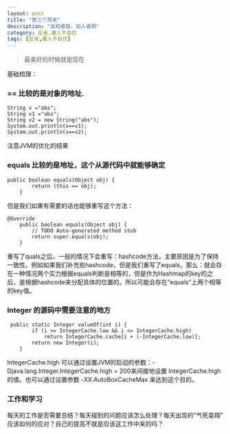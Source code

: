 ```yaml
---
layout: post
title: "第三个周末"
description: "自知者智，知人者明"
category: 反省,庸人不自扰
tags: [反省,庸人不自扰]
---
```


 > 最美好的时候就是现在      
 

基础梳理：
### == 比较的是对象的地址.    

~~~
String v ="abs";
String v1 ="abs";
String v2 = new String("abs");
System.out.println(v==v1);
System.out.println(v==v2);
~~~   

注意JVM的优化的结果

### equals 比较的是地址，这个从源代码中就能够确定    
~~~
public boolean equals(Object obj) {
        return (this == obj);
    }
~~~    
但是我们如果有需要的话也能够重写这个方法：

~~~
@Override
	public boolean equals(Object obj) {
		// TODO Auto-generated method stub
		return super.equals(obj);
	}

~~~   

重写了quals之后，一般的情况下会重写：hashcode方法，主要原因是为了保持一致性。例如如果我们补充些hashcode，但是我们重写了equals，那么：就会存在一种情况两个实力根据equals判断是相等的，但是作为Hashmap的key的之后，是根据hashcode来分配具体的位置的。所以可能会存在“equals”上两个相等的key值。   

###  Integer 的源码中需要注意的地方   

~~~
 public static Integer valueOf(int i) {
        if (i >= IntegerCache.low && i <= IntegerCache.high)
            return IntegerCache.cache[i + (-IntegerCache.low)];
        return new Integer(i);
    }
~~~   

IntegerCache.high 可以通过设置JVM的启动的参数：-Djava.lang.Integer.IntegerCache.high = 200来间接地设置 IntegerCache.high 的值。也可以通过设置参数 -XX:AutoBoxCacheMax 来达到这个目的。    

### 工作和学习   

每天的工作是否需要总结？每天碰到的问题应该怎么处理？每天出现的"气死苗翔" 应该如何的应对？自己的提高不就是应该这工作中来的吗？
